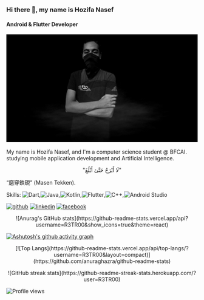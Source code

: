 ### Hi there 👋, my name is Hozifa Nasef
#### Android & Flutter Developer       
![Android & Flutter Developer](https://github.com/R3TR00/R3TR00/blob/main/banner.jpg)


My name is Hozifa Nasef, and I'm a computer science student @ BFCAI. studying mobile application development and Artificial Intelligence.   
<p align="center">
      "لَا أَبْرَحُ حَتَّىٰ أَبْلُغَ"
</p>                                                                 


“磨穿鉄硯” (Masen Tekken).

Skills:
![Dart](https://img.shields.io/badge/dart-%230175C2.svg?style=for-the-badge&logo=dart&logoColor=white),![Java](https://img.shields.io/badge/java-%23ED8B00.svg?style=for-the-badge&logo=java&logoColor=white),![Kotlin](https://img.shields.io/badge/kotlin-%230095D5.svg?style=for-the-badge&logo=kotlin&logoColor=white),![Flutter](https://img.shields.io/badge/Flutter-%2302569B.svg?style=for-the-badge&logo=Flutter&logoColor=white),![C++](https://img.shields.io/badge/c++-%2300599C.svg?style=for-the-badge&logo=c%2B%2B&logoColor=white),![Android Studio](https://img.shields.io/badge/Android%20Studio-3DDC84.svg?style=for-the-badge&logo=android-studio&logoColor=white)


[<img src='https://cdn.jsdelivr.net/npm/simple-icons@3.0.1/icons/github.svg' alt='github' height='40'>](https://github.com/R3TR00)  [<img src='https://cdn.jsdelivr.net/npm/simple-icons@3.0.1/icons/linkedin.svg' alt='linkedin' height='40'>](https://www.linkedin.com/in/hozifa-nasef/)  [<img src='https://cdn.jsdelivr.net/npm/simple-icons@3.0.1/icons/facebook.svg' alt='facebook' height='40'>](https://www.facebook.com/H.Nasef512)  

<p align="center">
![Anurag's GitHub stats](https://github-readme-stats.vercel.app/api?username=R3TR00&show_icons=true&theme=react)
</p>

[![Ashutosh's github activity graph](https://activity-graph.herokuapp.com/graph?username=R3TR00&theme=react-dark)](https://github.com/ashutosh00710/github-readme-activity-graph)

<p align="center">
[![Top Langs](https://github-readme-stats.vercel.app/api/top-langs/?username=R3TR00&layout=compact)](https://github.com/anuraghazra/github-readme-stats)
</p>
<p align="center">
![GitHub streak stats](https://github-readme-streak-stats.herokuapp.com/?user=R3TR00) 
 </p>

![Profile views](https://gpvc.arturio.dev/R3TR00)  
